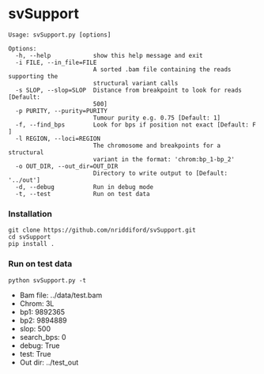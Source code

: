 # svSupport


```
Usage: svSupport.py [options]

Options:
  -h, --help            show this help message and exit
  -i FILE, --in_file=FILE
                        A sorted .bam file containing the reads supporting the
                        structural variant calls
  -s SLOP, --slop=SLOP  Distance from breakpoint to look for reads [Default:
                        500]
  -p PURITY, --purity=PURITY
                        Tumour purity e.g. 0.75 [Default: 1]
  -f, --find_bps        Look for bps if position not exact [Default: F ]
  -l REGION, --loci=REGION
                        The chromosome and breakpoints for a structural
                        variant in the format: 'chrom:bp_1-bp_2'
  -o OUT_DIR, --out_dir=OUT_DIR
                        Directory to write output to [Default: '../out']
  -d, --debug           Run in debug mode
  -t, --test            Run on test data
```

### Installation

```
git clone https://github.com/nriddiford/svSupport.git
cd svSupport
pip install .
```

### Run on test data

`python svSupport.py -t`

* Bam file: ../data/test.bam
* Chrom: 3L
* bp1: 9892365
* bp2: 9894889
* slop: 500
* search_bps: 0
* debug: True
* test: True
* Out dir: ../test_out
